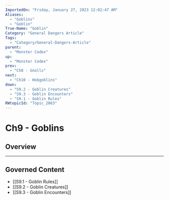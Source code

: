 ```yaml
---
ImportedOn: "Friday, January 27, 2023 12:02:47 AM"
Aliases:
  - "Goblins"
  - "Goblin"
True-Name: "Goblin"
Category: "General Dangers Article"
Tags:
  - "Category/General-Dangers-Article"
parent:
  - "Monster Codex"
up:
  - "Monster Codex"
prev:
  - "Ch8 - Gnolls"
next:
  - "Ch10 - Hobgoblins"
down:
  - "S9.2 - Goblin Creatures"
  - "S9.3 - Goblin Encounters"
  - "S9.1 - Goblin Rules"
RWtopicId: "Topic_2863"
---
```

# Ch9 - Goblins
## Overview
---
## Governed Content
- [[S9.1 - Goblin Rules]]
- [[S9.2 - Goblin Creatures]]
- [[S9.3 - Goblin Encounters]]


